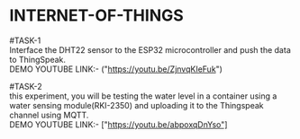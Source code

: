 # INTERNET-OF-THINGS

#TASK-1   
Interface the DHT22 sensor to the ESP32 microcontroller and push the
data to ThingSpeak.  
DEMO YOUTUBE LINK:- ("https://youtu.be/ZjnvqKIeFuk")

#TASK-2  
this experiment, you will be testing the water level in a container using a water
sensing module(RKI-2350) and uploading it to the Thingspeak channel using MQTT.  
DEMO YOUTUBE LINK:- ["https://youtu.be/abpoxqDnYso"]
